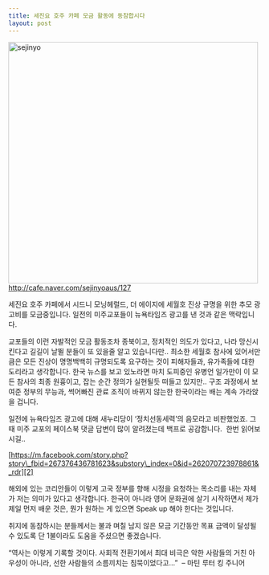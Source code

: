 ```yaml
---
title: 세진요 호주 카페 모금 활동에 동참합시다
layout: post
---
```

[<img class="aligncenter size-full wp-image-759" src="http://w12ard.github.io/wp-content/uploads/2014/06/sejinyo.jpg" alt="sejinyo" width="497" height="481" />][1]  
<http://cafe.naver.com/sejinyoaus/127>

세진요 호주 카페에서 시드니 모닝헤럴드, 더 에이지에 세월호 진상 규명을 위한 추모 광고비를 모금중입니다. 일전의 미주교포들이 뉴욕타임즈 광고를 낸 것과 같은 맥락입니다.

교포들의 이런 자발적인 모금 활동조차 종북이고, 정치적인 의도가 있다고, 나라 망신시킨다고 길길이 날뛸 분들이 또 있을줄 알고 있습니다만.. 최소한 세월호 참사에 있어서만큼은 모든 진상이 명명백백히 규명되도록 요구하는 것이 피해자들과, 유가족들에 대한 도리라고 생각합니다. 한국 뉴스를 보고 있노라면 마치 도피중인 유병언 일가만이 이 모든 참사의 최종 원흉이고, 잡는 순간 정의가 실현될듯 떠들고 있지만.. 구조 과정에서 보여준 정부의 무능과, 썩어빠진 관료 조직이 바뀌지 않는한 한국이라는 배는 계속 가라앉을 겁니다.

일전에 뉴욕타임즈 광고에 대해 새누리당이 &#8216;정치선동세력&#8217;의 음모라고 비판했었죠. 그 때 미주 교포의 페이스북 댓글 답변이 많이 알려졌는데 백프로 공감합니다.  한번 읽어보시길..

[https://m.facebook.com/story.php?story\_fbid=267376436781623&substory\_index=0&id=262070723978861&_rdr][2]

해외에 있는 코리안들이 이렇게 고국 정부를 향해 시정을 요청하는 목소리를 내는 자체가 저는 의미가 있다고 생각합니다. 한국이 아니라 영어 문화권에 살기 시작하면서 제가 제일 먼저 배운 것은, 뭔가 원하는 게 있으면 Speak up 해야 한다는 것입니다.

취지에 동참하시는 분들께서는 불과 며칠 남지 않은 모금 기간동안 목표 금액이 달성될수 있도록 단 1불이라도 도움을 주셨으면 좋겠습니다.

&#8220;역사는 이렇게 기록할 것이다. 사회적 전환기에서 최대 비극은 악한 사람들의 거친 아우성이 아니라, 선한 사람들의 소름끼치는 침묵이었다고&#8230;&#8221;  &#8211; 마틴 루터 킹 주니어

 [1]: http://w12ard.github.io/wp-content/uploads/2014/06/sejinyo.jpg
 [2]: https://m.facebook.com/story.php?story_fbid=267376436781623&substory_index=0&id=262070723978861&_rdr